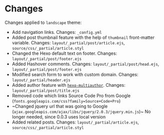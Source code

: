 # Changes

Changes applied to `landscape` theme:

- Add navigation links. Changes: `_config.yml`
- Added post thumbnail feature with the help of `thumbnail` front-matter variable. Changes: `layout/_partial/post/article.ejs`, `source/css/_partial/article.styl`
- Changed the Hexo default text on footer. Changes: `layout/_partial/post/footer.ejs`
- Added Hashover comments. Changes: `layout/_partial/post/head.ejs`, `layout/_partial/post/footer.ejs`
- Modified search form to work with custom domain. Changes: `layout/_partial/header.ejs`
- Added author feature with [`hexo-multiauthor`](https://github.com/bob983/hexo-multiauthor). Changes: `layout/_partial/post/title.ejs`
- Removed code which links Source Code Pro from Google (`fonts.googleapis.com/css?family=Source+Code+Pro`)
- ~Changed jquery url that was going to Google (`ajax.googleapis.com/ajax/libs/jquery/2.0.3/jquery.min.js`)~ No longer needed, since 0.0.3 uses local version
- Added related posts. Changes: `layout/_partial/article.ejs`, `source/css/_partial/article.styl`
